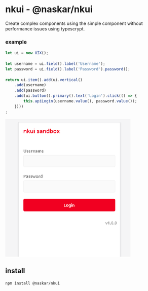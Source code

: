 # nkui - @naskar/nkui

Create complex components using the simple component without performance issues using typescrypt.

### example

```typescript
let ui = new UIX();

let username = ui.field().label('Username');
let password = ui.field().label('Password').password();

return ui.item().add(ui.vertical()
    .add(username)
    .add(password)
    .add(ui.button().primary().text('Login').click(() => {
        this.apiLogin(username.value(), password.value());
    })))
;
```

![sandbox image](docs/sandbox-login.png?raw=true "Sandbox Login")

## install

```
npm install @naskar/nkui
```
